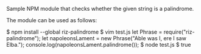 Sample NPM module that checks whether the given string is a palindrome.

The module can be used as follows:

$ npm install --global riz-palindrome
$ vim test.js
let Phrase = require("riz-palindrome");
let napoleonsLament = new Phrase("Able was I, ere I saw Elba.");
console.log(napoleonsLament.palindrome());
$ node test.js
$ true
